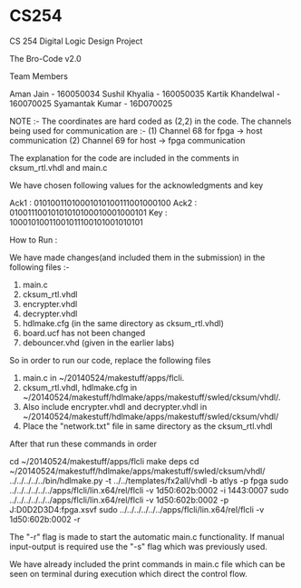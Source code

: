 # CS254
CS 254 Digital Logic Design Project

The Bro-Code v2.0

Team Members

Aman Jain - 160050034
Sushil Khyalia - 160050035
Kartik Khandelwal - 160070025
Syamantak Kumar - 16D070025

NOTE :- The coordinates are hard coded as (2,2) in the code.
The channels being used for communication are :- (1) Channel 68 for fpga -> host communication
(2) Channel 69 for host -> fpga communication

The explanation for the code are included in the comments in cksum_rtl.vhdl and main.c

We have chosen following values for the acknowledgments and key

Ack1 : 01010011010001010100111001000100
Ack2 : 01001110010101010100010001000101
Key :  10001010011001011100101001010101

How to Run :

We have made changes(and included them in the submission) in the following files :-

1) main.c
2) cksum_rtl.vhdl
3) encrypter.vhdl
4) decrypter.vhdl
5) hdlmake.cfg (in the same directory as cksum_rtl.vhdl)
6) board.ucf has not been changed
7) debouncer.vhd (given in the earlier labs)

So in order to run our code, replace the following files

1) main.c in ~/20140524/makestuff/apps/flcli.
2) cksum_rtl.vhdl, hdlmake.cfg in ~/20140524/makestuff/hdlmake/apps/makestuff/swled/cksum/vhdl/.
3) Also include encrypter.vhdl and decrypter.vhdl in ~/20140524/makestuff/hdlmake/apps/makestuff/swled/cksum/vhdl/
4) Place the "network.txt" file in same directory as the cksum_rtl.vhdl

After that run these commands in order

cd ~/20140524/makestuff/apps/flcli
make deps
cd ~/20140524/makestuff/hdlmake/apps/makestuff/swled/cksum/vhdl/
../../../../../bin/hdlmake.py -t ../../templates/fx2all/vhdl -b atlys -p fpga
sudo ../../../../../../apps/flcli/lin.x64/rel/flcli -v 1d50:602b:0002 -i 1443:0007
sudo ../../../../../../apps/flcli/lin.x64/rel/flcli -v 1d50:602b:0002 -p J:D0D2D3D4:fpga.xsvf
sudo ../../../../../../apps/flcli/lin.x64/rel/flcli -v 1d50:602b:0002 -r

The "-r" flag is made to start the automatic main.c functionality.
If manual input-output is required use the "-s" flag which was previously used.

We have already included the print commands in main.c file which can be seen on terminal during execution which direct the control flow.
